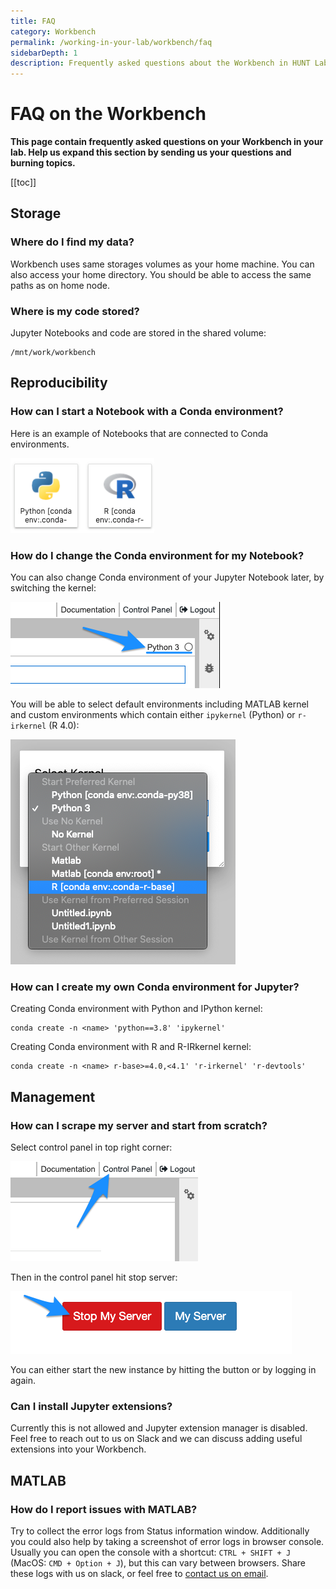 ```yaml
---
title: FAQ
category: Workbench
permalink: /working-in-your-lab/workbench/faq
sidebarDepth: 1
description: Frequently asked questions about the Workbench in HUNT Lab.
---
```


# FAQ on the Workbench

**This page contain frequently asked questions on your Workbench in your lab. Help us expand this section by sending us your questions and burning topics.**

[[toc]]

## Storage

### Where do I find my data?

Workbench uses same storages volumes as your home machine. You can also access your home directory.
You should be able to access the same paths as on home node.

### Where is my code stored?

Jupyter Notebooks and code are stored in the shared volume:

```
/mnt/work/workbench
```

## Reproducibility

### How can I start a Notebook with a Conda environment?

Here is an example of Notebooks that are connected to Conda environments.

![wb_notebook_envs.png](./images/wb_notebook_envs.png)

### How do I change the Conda environment for my Notebook?

You can also change Conda environment of your Jupyter Notebook later, by switching the kernel:

![wb_notebook_kernel.png](./images/wb_notebook_kernel.png)

You will be able to select default environments including MATLAB kernel and custom environments which contain either `ipykernel` (Python) or `r-irkernel` (R 4.0):

![wb_notebook_conda_env.png](./images/wb_notebook_conda_env.png)

### How can I create my own Conda environment for Jupyter?

Creating Conda environment with Python and IPython kernel:

```
conda create -n <name> 'python==3.8' 'ipykernel'
```

Creating Conda environment with R and R-IRkernel kernel:

```
conda create -n <name> r-base>=4.0,<4.1' 'r-irkernel' 'r-devtools'
```

## Management

### How can I scrape my server and start from scratch?

Select control panel in top right corner:

![wb_topbar_cp.png](./images/wb_topbar_cp.png)

Then in the control panel hit stop server:

![wb_cp_stopserver.png](./images/wb_cp_stopserver.png)

You can either start the new instance by hitting the button or by logging in again.

### Can I install Jupyter extensions?

Currently this is not allowed and Jupyter extension manager is disabled. Feel free to reach out to us on Slack
and we can discuss adding useful extensions into your Workbench.

## MATLAB

### How do I report issues with MATLAB?

Try to collect the error logs from Status information window.
Additionally you could also help by taking a screenshot of error logs in browser console.
Usually you can open the console with a shortcut: `CTRL + SHIFT + J` (MacOS: `CMD + Option + J`), but this can vary between browsers. Share these logs with us on slack, or feel free to [contact us on email](https://docs.hdc.ntnu.no/contact/).
